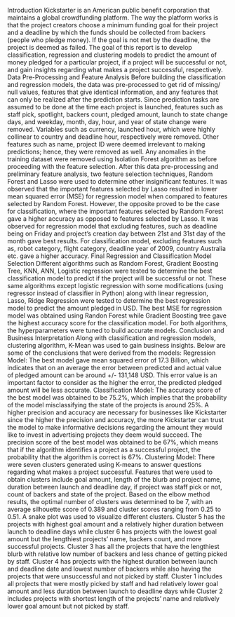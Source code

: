 Introduction 
Kickstarter is an American public benefit corporation that maintains a global crowdfunding platform. The way the platform works is that the project creators choose a minimum funding goal for their project and a deadline by which the funds should be collected from backers (people who pledge money). If the goal is not met by the deadline, the project is deemed as failed. The goal of this report is to develop classification, regression and clustering models to predict the amount of money pledged for a particular project, if a project will be successful or not, and gain insights regarding what makes a project successful, respectively.
Data Pre-Processing and Feature Analysis 
Before building the classification and regression models, the data was pre-processed to get rid of missing/ null values, features that give identical information, and any features that can only be realized after the prediction starts. Since prediction tasks are assumed to be done at the time each project is launched, features such as staff pick, spotlight, backers count, pledged amount, launch to state change days, and weekday, month, day, hour, and year of state change were removed. Variables such as currency, launched hour, which were highly collinear to country and deadline hour, respectively were removed. Other features such as name, project ID were deemed irrelevant to making predictions; hence, they were removed as well. Any anomalies in the training dataset were removed using Isolation Forest algorithm as before proceeding with the feature selection.
After this data pre-processing and preliminary feature analysis, two feature selection techniques, Random Forest and Lasso were used to determine other insignificant features. It was observed that the important features selected by Lasso resulted in lower mean squared error (MSE) for regression model when compared to features selected by Random Forest. However, the opposite proved to be the case for classification, where the important features selected by Random Forest gave a higher accuracy as opposed to features selected by Lasso. It was observed for regression model that excluding features, such as deadline being on Friday and project’s creation day between 21st and 31st day of the month gave best results. For classification model, excluding features such as, robot category, flight category, deadline year of 2009, country Australia etc. gave a higher accuracy. 
Final Regression and Classification Model Selection 
Different algorithms such as Random Forest, Gradient Boosting Tree, KNN, ANN, Logistic regression were tested to determine the best classification model to predict if the project will be successful or not. These same algorithms except logistic regression with some modifications (using regressor instead of classifier in Python) along with linear regression, Lasso, Ridge Regression were tested to determine the best regression model to predict the amount pledged in USD. The best MSE for regression model was obtained using Randon Forest while Gradient Boosting tree gave the highest accuracy score for the classification model. For both algorithms, the hyperparameters were tuned to build accurate models. 
Conclusion and Business Interpretation 
Along with classification and regression models, clustering algorithm, K-Mean was used to gain business insights. Below are some of the conclusions that were derived from the models:
Regression Model: The best model gave mean squared error of 17.3 Billion, which indicates that on an average the error between predicted and actual value of pledged amount can be around +/- 131,148 USD. This error value is an important factor to consider as the higher the error, the predicted pledged amount will be less accurate.
Classification Model: The accuracy score of the best model was obtained to be 75.2%, which implies that the probability of the model misclassifying the state of the projects is around 25%. A higher precision and accuracy are necessary for businesses like Kickstarter since the higher the precision and accuracy, the more Kickstarter can trust the model to make informative decisions regarding the amount they would like to invest in advertising projects they deem would succeed. The precision score of the best model was obtained to be 67%, which means that if the algorithm identifies a project as a successful project, the probability that the algorithm is correct is 67%. 
Clustering Model: There were seven clusters generated using K-means to answer questions regarding what makes a project successful. Features that were used to obtain clusters include goal amount, length of the blurb and project name, duration between launch and deadline day, if project was staff pick or not, count of backers and state of the project. Based on the elbow method results, the optimal number of clusters was determined to be 7, with an average silhouette score of 0.389 and cluster scores ranging from 0.25 to 0.51. A snake plot was used to visualize different clusters. Cluster 5 has the projects with highest goal amount and a relatively higher duration between launch to deadline days while cluster 6 has projects with the lowest goal amount but the lengthiest projects’ name, backers count, and more successful projects. Cluster 3 has all the projects that have the lengthiest blurb with relative low number of backers and less chance of getting picked by staff. Cluster 4 has projects with the highest duration between launch and deadline date and lowest number of backers while also having the projects that were unsuccessful and not picked by staff. Cluster 1 includes all projects that were mostly picked by staff and had relatively lower goal amount and less duration between launch to deadline days while Cluster 2 includes projects with shortest length of the projects’ name and relatively lower goal amount but not picked by staff. 
